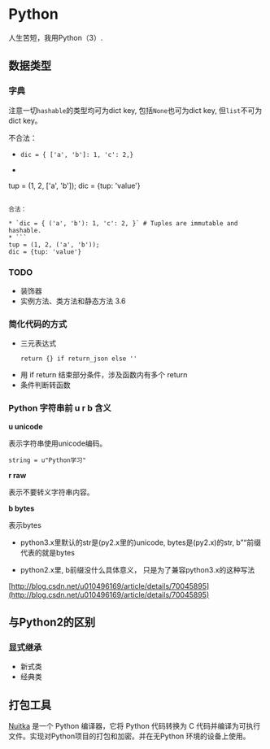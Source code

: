 # Python

人生苦短，我用Python（3）. 

## 数据类型

### 字典

注意一切`hashable`的类型均可为dict key, 包括`None`也可为dict key, 但`list`不可为dict key。

不合法：

* `dic = { ['a', 'b']: 1, 'c': 2,}`
* ```
tup = (1, 2, ['a', 'b']);
dic = {tup: 'value'}
```

合法：

* `dic = { ('a', 'b'): 1, 'c': 2, }` # Tuples are immutable and hashable.
* ```
tup = (1, 2, ('a', 'b'));
dic = {tup: 'value'}
```

### TODO
  * 装饰器
  * 实例方法、类方法和静态方法 3.6


### 简化代码的方式

  - 三元表达式
    ```
    return {} if return_json else ''
    ```
  - 用 if return 结束部分条件，涉及函数内有多个 return
  - 条件判断转函数

### Python 字符串前 u r b 含义

**u unicode**

表示字符串使用unicode编码。

`string = u"Python学习"`

**r raw**

表示不要转义字符串内容。

**b bytes**

表示bytes

  * python3.x里默认的str是(py2.x里的)unicode, bytes是(py2.x)的str, b”“前缀代表的就是bytes 

  * python2.x里, b前缀没什么具体意义， 只是为了兼容python3.x的这种写法

[http://blog.csdn.net/u010496169/article/details/70045895](http://blog.csdn.net/u010496169/article/details/70045895)

## 与Python2的区别
### 显式继承
  * 新式类
  * 经典类

## 打包工具

[Nuitka](https://github.com/Nuitka/Nuitka) 是一个 Python 编译器，它将 Python 代码转换为 C 代码并编译为可执行文件。实现对Python项目的打包和加密。并在无Python 环境的设备上使用。